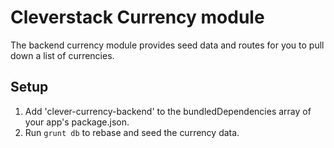 # Cleverstack Currency module
The backend currency module provides seed data and routes for you to pull down a list of currencies.

## Setup
1. Add 'clever-currency-backend' to the bundledDependencies array of your app's package.json.
2. Run `grunt db` to rebase and seed the currency data.
